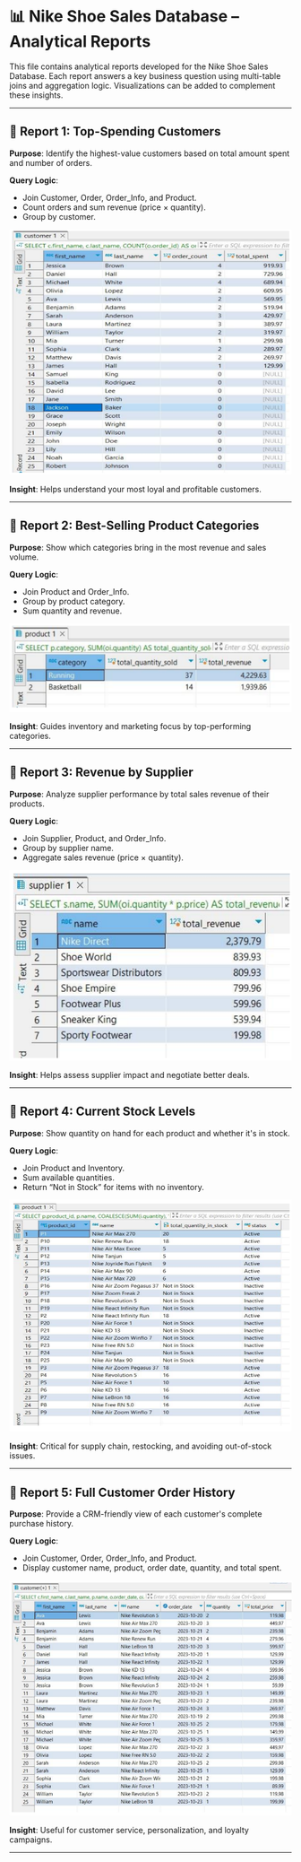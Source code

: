 # 📊 Nike Shoe Sales Database – Analytical Reports

This file contains analytical reports developed for the Nike Shoe Sales Database. Each report answers a key business question using multi-table joins and aggregation logic. Visualizations can be added to complement these insights.

---

## 🧾 Report 1: Top-Spending Customers

**Purpose**: Identify the highest-value customers based on total amount spent and number of orders.

**Query Logic**:
- Join Customer, Order, Order_Info, and Product.
- Count orders and sum revenue (price × quantity).
- Group by customer.

![Top-Spending Customers](images/Screenshot%202025-06-05%20222650.png)

**Insight**: Helps understand your most loyal and profitable customers.

---

## 🧾 Report 2: Best-Selling Product Categories

**Purpose**: Show which categories bring in the most revenue and sales volume.

**Query Logic**:
- Join Product and Order_Info.
- Group by product category.
- Sum quantity and revenue.

![Best-Selling Product Categories](images/Screenshot%202025-06-05%20222721.png)

**Insight**: Guides inventory and marketing focus by top-performing categories.

---

## 🧾 Report 3: Revenue by Supplier

**Purpose**: Analyze supplier performance by total sales revenue of their products.

**Query Logic**:
- Join Supplier, Product, and Order_Info.
- Group by supplier name.
- Aggregate sales revenue (price × quantity).

![Revenue by Supplier](images/Screenshot%202025-06-05%20222734.png)

**Insight**: Helps assess supplier impact and negotiate better deals.

---

## 🧾 Report 4: Current Stock Levels

**Purpose**: Show quantity on hand for each product and whether it's in stock.

**Query Logic**:
- Join Product and Inventory.
- Sum available quantities.
- Return “Not in Stock” for items with no inventory.

![Current Stock Levels](images/Screenshot%202025-06-05%20222746.png)

**Insight**: Critical for supply chain, restocking, and avoiding out-of-stock issues.

---

## 🧾 Report 5: Full Customer Order History

**Purpose**: Provide a CRM-friendly view of each customer's complete purchase history.

**Query Logic**:
- Join Customer, Order, Order_Info, and Product.
- Display customer name, product, order date, quantity, and total spent.

![Full Customer Order History](images/Screenshot%202025-06-05%20222758.png)

**Insight**: Useful for customer service, personalization, and loyalty campaigns.

---
